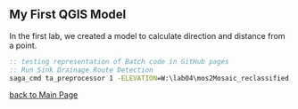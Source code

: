 ## My First QGIS Model
In the first lab, we created a model to calculate direction and distance from a point.

```bat
:: testing representation of Batch code in GitHub pages
:: Run Sink Drainage Route Detection
saga_cmd ta_preprocessor 1 -ELEVATION=W:\lab04\mos2Mosaic_reclassified.sgrd -SINKROUTE=%od%/%pre%sinkroutes.sgrd
```

[back to Main Page](index.md)
